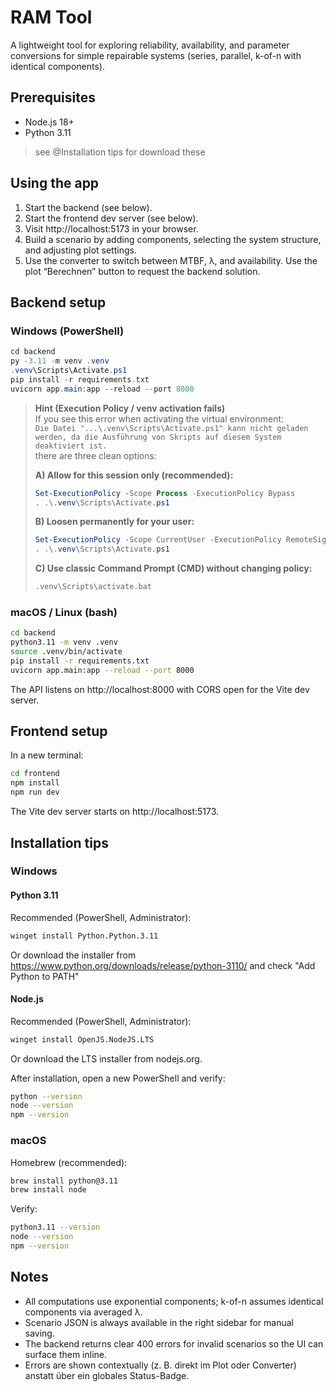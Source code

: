 # RAM Tool

A lightweight tool for exploring reliability, availability, and parameter conversions for simple repairable systems (series, parallel, k-of-n with identical components).

## Prerequisites

- Node.js 18+
- Python 3.11
>  see @Installation tips for download these
## Using the app

1. Start the backend (see below).
2. Start the frontend dev server (see below).
3. Visit http://localhost:5173 in your browser.
4. Build a scenario by adding components, selecting the system structure, and adjusting plot settings.
5. Use the converter to switch between MTBF, λ, and availability. Use the plot “Berechnen” button to request the backend solution.

## Backend setup

### Windows (PowerShell)

```powershell
cd backend
py -3.11 -m venv .venv
.venv\Scripts\Activate.ps1
pip install -r requirements.txt
uvicorn app.main:app --reload --port 8000
```
>  **Hint (Execution Policy / venv activation fails)**  
> If you see this error when activating the virtual environment:  
> `Die Datei "...\.venv\Scripts\Activate.ps1" kann nicht geladen werden, da die Ausführung von Skripts auf diesem System deaktiviert ist.`  
> there are three clean options:
>
> **A) Allow for this session only (recommended):**
> ```powershell
> Set-ExecutionPolicy -Scope Process -ExecutionPolicy Bypass
> . .\.venv\Scripts\Activate.ps1
> ```
> **B) Loosen permanently for your user:**
> ```powershell
> Set-ExecutionPolicy -Scope CurrentUser -ExecutionPolicy RemoteSigned
> . .\.venv\Scripts\Activate.ps1
> ```
> **C) Use classic Command Prompt (CMD) without changing policy:**
> ```bat
> .venv\Scripts\activate.bat
> ```
### macOS / Linux (bash)

```bash
cd backend
python3.11 -m venv .venv
source .venv/bin/activate
pip install -r requirements.txt
uvicorn app.main:app --reload --port 8000
```

The API listens on http://localhost:8000 with CORS open for the Vite dev server.

## Frontend setup

In a new terminal:

```bash
cd frontend
npm install
npm run dev
```

The Vite dev server starts on http://localhost:5173.

## Installation tips

### Windows
#### Python 3.11
Recommended (PowerShell, Administrator):
```bash
winget install Python.Python.3.11
```
Or download the installer from https://www.python.org/downloads/release/python-3110/ and check "Add Python to PATH"

#### Node.js
Recommended (PowerShell, Administrator):
```bash
winget install OpenJS.NodeJS.LTS
```
Or download the LTS installer from nodejs.org.


After installation, open a new PowerShell and verify:
```bash
python --version
node --version
npm --version
```
### macOS

Homebrew (recommended):
```bash
brew install python@3.11
brew install node
```
Verify:
```bash
python3.11 --version
node --version
npm --version
```

## Notes

- All computations use exponential components; k-of-n assumes identical components via averaged λ.
- Scenario JSON is always available in the right sidebar for manual saving.
- The backend returns clear 400 errors for invalid scenarios so the UI can surface them inline.
- Errors are shown contextually (z. B. direkt im Plot oder Converter) anstatt über ein globales Status-Badge.
